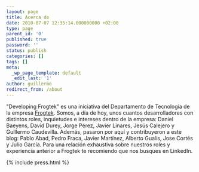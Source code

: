 ```yaml
---
layout: page
title: Acerca de
date: 2010-07-07 12:35:14.000000000 +02:00
type: page
parent_id: '0'
published: true
password: ''
status: publish
categories: []
tags: []
meta:
  _wp_page_template: default
  _edit_last: '1'
author: guillermo
redirect_from: /about
---
```

"Developing Frogtek" es una iniciativa del Departamento de Tecnología de la empresa [Frogtek](http://www.frogtek.org).
Somos, a día de hoy, unos cuantos desarrolladores con distintos roles, inquietudes e intereses dentro de la empresa: Daniel Baeyens, David Durey, Jorge Pérez, Javier Linares, Jesús Calejero y Guillermo Caudevilla. Además, pasaron por aquí y contribuyeron a este blog: Pablo Abad, Pedro Fraca, Javier Martínez, Alberto Gualis, Jose Cortés y Julio García. Para una relación exhaustiva sobre nuestros roles y experiencia anterior a Frogtek te recomiendo que nos busques en LinkedIn.


{% include press.html %}
